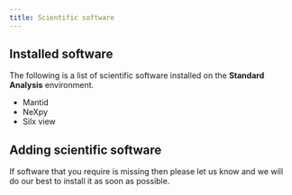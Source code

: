 ```yaml
---
title: Scientific software
---
```


## Installed software 

The following is a list of scientific software installed on the **Standard Analysis** environment.

* Mantid
* NeXpy
* Silx view

## Adding scientific software

If software that you require is missing then please let us know and we will do our best to install it as soon as possible. 
